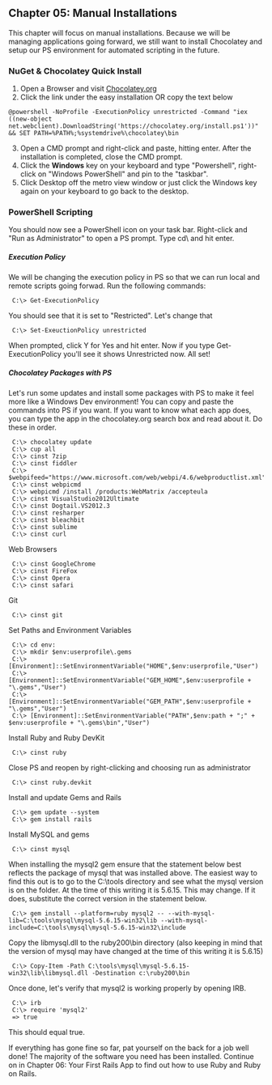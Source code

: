 ## Chapter 05:  Manual Installations

This chapter will focus on manual installations.  Because we will be managing applications going forward, we still want to install Chocolatey and
setup our PS environment for automated scripting in the future.

### NuGet & Chocolatey Quick Install

1. Open a Browser and visit [Chocolatey.org](http://chocolatey.org)
2. Click the link under the easy installation OR copy the text below

````
@powershell -NoProfile -ExecutionPolicy unrestricted -Command "iex ((new-object net.webclient).DownloadString('https://chocolatey.org/install.ps1'))" && SET PATH=%PATH%;%systemdrive%\chocolatey\bin
````

3. Open a CMD prompt and right-click and paste, hitting enter.  After the installation is completed, close the CMD prompt.
4. Click the **Windows** key on your keyboard and type "Powershell", right-click on "Windows PowerShell" and pin to the "taskbar".
5. Click Desktop off the metro view window or just click the Windows key again on your keyboard to go back to the desktop.

### PowerShell Scripting

You should now see a PowerShell icon on your task bar.  Right-click and "Run as Administrator" to open a PS prompt.  Type cd\ and hit enter.

##### Execution Policy

We will be changing the execution policy in PS so that we can run local and remote scripts going forwad. Run the following commands:

     C:\> Get-ExecutionPolicy

You should see that it is set to "Restricted".  Let's change that

     C:\> Set-ExeuctionPolicy unrestricted

When prompted, click Y for Yes and hit enter.  Now if you type Get-ExecutionPolicy you'll see it shows Unrestricted now.  All set!

##### Chocolatey Packages with PS

Let's run some updates and install some packages with PS to make it feel more like a Windows Dev environment!  You can copy and paste the commands into PS if you want.  If you
want to know what each app does, you can type the app in the chocolatey.org search box and read about it.  Do these in order.

     C:\> chocolatey update
     C:\> cup all
     C:\> cinst 7zip
     C:\> cinst fiddler
     C:\> $webpifeed="https://www.microsoft.com/web/webpi/4.6/webproductlist.xml"
     C:\> cinst webpicmd
     C:\> webpicmd /install /products:WebMatrix /accepteula
     C:\> cinst VisualStudio2012Ultimate
     C:\> cinst Dogtail.VS2012.3
     C:\> cinst resharper
     C:\> cinst bleachbit
     C:\> cinst sublime
     C:\> cinst curl

Web Browsers

     C:\> cinst GoogleChrome
     C:\> cinst FireFox
     C:\> cinst Opera
     C:\> cinst safari

Git

     C:\> cinst git

Set Paths and Environment Variables

     C:\> cd env:
     C:\> mkdir $env:userprofile\.gems
     C:\> [Environment]::SetEnvironmentVariable("HOME",$env:userprofile,"User")
     C:\> [Environment]::SetEnvironmentVariable("GEM_HOME",$env:userprofile + "\.gems","User")
     C:\> [Environment]::SetEnvironmentVariable("GEM_PATH",$env:userprofile + "\.gems","User")
     C:\> [Environment]::SetEnvironmentVariable("PATH",$env:path + ";" + $env:userprofile + "\.gems\bin","User")

Install Ruby and Ruby DevKit

     C:\> cinst ruby

Close PS and reopen by right-clicking and choosing run as administrator

     C:\> cinst ruby.devkit

Install and update Gems and Rails

     C:\> gem update --system
     C:\> gem install rails

Install MySQL and gems

     C:\> cinst mysql

When installing the mysql2 gem ensure that the statement below best reflects the package of mysql that was installed above.  The easiest way to find this out is to
go to the C:\tools directory and see what the mysql version is on the folder.  At the time of this writing it is 5.6.15.  This may change.  If it does, substitute the
correct version in the statement below.

     C:\> gem install --platform=ruby mysql2 -- --with-mysql-lib=C:\tools\mysql\mysql-5.6.15-win32\lib --with-mysql-include=C:\tools\mysql\mysql-5.6.15-win32\include

Copy the libmysql.dll to the ruby200\bin directory (also keeping in mind that the version of mysql may have changed at the time of this writing it is 5.6.15)

     C:\> Copy-Item -Path C:\tools\mysql\mysql-5.6.15-win32\lib\libmysql.dll -Destination c:\ruby200\bin

Once done, let's verify that mysql2 is working properly by opening IRB.

     C:\> irb
     C:\> require 'mysql2'
     => true

This should equal true.

If everything has gone fine so far, pat yourself on the back for a job well done!  The majority of the software you need has been installed.  Continue on in Chapter 06: Your
First Rails App to find out how to use Ruby and Ruby on Rails.
